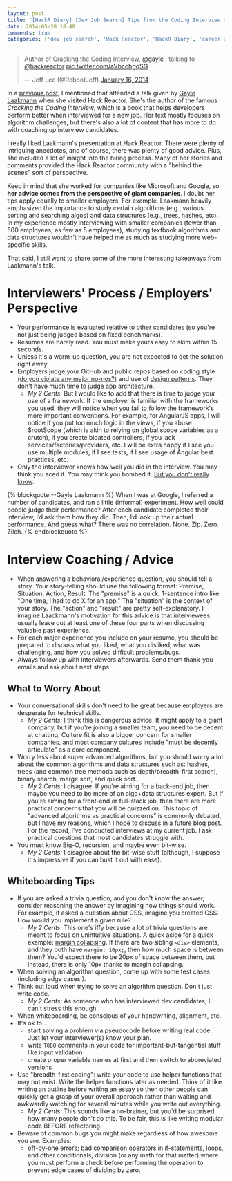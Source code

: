 ```yaml
---
layout: post
title: "[HackR Diary] [Dev Job Search] Tips from the Coding Interview Guru"
date: 2014-05-28 18:48
comments: true
categories: ['dev job search', 'Hack Reactor', 'HackR Diary', 'career development']
---
```


<blockquote class="twitter-tweet" lang="en"><p>Author of Cracking the Coding Interview, <a href="https://twitter.com/gayle">@gayle</a> , talking to <a href="https://twitter.com/HackReactor">@hackreactor</a> <a href="http://t.co/aVbcohgqSG">pic.twitter.com/aVbcohgqSG</a></p>&mdash; Jeff Lee (@RebootJeff) <a href="https://twitter.com/RebootJeff/statuses/423949825587945472">January 16, 2014</a></blockquote>
<script async src="//platform.twitter.com/widgets.js" charset="utf-8"></script>

In a [previous post](/blog/2014/05/11/hackr-diary-weeks-11-12-and-beyond/#overtime-support), I mentioned that attended a talk given by [Gayle Laakmann](http://www.technologywoman.com) when she visited Hack Reactor. She's the author of the famous *Cracking the Coding Interview*, which is a book that helps developers perform better when interviewed for a new job. Her text mostly focuses on algorithm challenges, but there's also a lot of content that has more to do with coaching up interview candidates.

I really liked Laakmann's presentation at Hack Reactor. There were plenty of intriguing anecdotes, and of course, there was plenty of good advice. Plus, she included a lot of insight into the hiring process. Many of her stories and comments provided the Hack Reactor community with a "behind the scenes" sort of perspective.

Keep in mind that she worked for companies like Microsoft and Google, so **her advice comes from the perspective of giant companies**. I doubt her tips apply equally to smaller employers. For example, Laakmann heavily emphasized the importance to study certain algorithms (e.g., various sorting and searching algos) and data structures (e.g., trees, hashes, etc). In my experience mostly interviewing with smaller companies (fewer than 500 employees; as few as 5 employees), studying textbook algorithms and data structures wouldn't have helped me as much as studying more web-specific skills.

That said, I still want to share some of the more interesting takeaways from Laakmann's talk.

# Interviewers' Process / Employers' Perspective

- Your performance is evaluated relative to other candidates (so you're not just being judged based on fixed benchmarks).
- Resumes are barely read. You must make yours easy to skim within 15 seconds.
- Unless it's a warm-up question, you are not expected to get the solution right away.
- Employers judge your GitHub and public repos based on coding style [(do you violate any major no-nos?)](https://github.com/airbnb/javascript) and use of [design patterns](http://addyosmani.com/resources/essentialjsdesignpatterns/book/). They don't have much time to judge app architecture.
  - *My 2 Cents:* But I would like to add that there is time to judge your use of a framework. If the employer is familiar with the frameworks you used, they will notice when you fail to follow the framework's more important conventions. For example, for AngularJS apps, I will notice if you put too much logic in the views, if you abuse $rootScope (which is akin to relying on global scope variables as a crutch), if you create bloated controllers, if you lack services/factories/providers, etc. I will be extra happy if I see you use multiple modules, if I see tests, if I see usage of Angular best practices, etc.
- Only the interviewer knows how well you did in the interview. You may think you aced it. You may think you bombed it. [But you don't really know](http://www.technologywoman.com/2011/03/31/why-your-interview-performance-is-impossible-to-judge/).

{% blockquote --Gayle Laakmann %}
When I was at Google, I referred a number of candidates, and ran a little (informal) experiment. How well could people judge their performance?
After each candidate completed their interview, I’d ask them how they did. Then, I’d look up their actual performance. And guess what? There was no correlation. None. Zip. Zero. Zilch.
{% endblockquote %}

# Interview Coaching / Advice

- When answering a behavioral/experience question, you should tell a story. Your story-telling should use the following format: Premise, Situation, Action, Result. The "premise" is a quick, 1-sentence intro like "One time, I had to do X for an app." The "situation" is the context of your story. The "action" and "result" are pretty self-explanatory. I imagine Laackmann's motivation for this advice is that interviewees usually leave out at least one of these four parts when discussing valuable past experience.
- For each major experience you include on your resume, you should be prepared to discuss what you liked, what you disliked, what was challenging, and how you solved difficult problems/bugs.
- Always follow up with interviewers afterwards. Send them thank-you emails and ask about next steps.

## What to Worry About

- Your conversational skills don't need to be great because employers are desperate for technical skills.
  - *My 2 Cents:* I think this is dangerous advice. It might apply to a giant company, but if you're joining a smaller team, you need to be decent at chatting. Culture fit is also a bigger concern for smaller companies, and most company cultures include "must be decently articulate" as a core component.
- Worry less about super advanced algorithms, but you should worry a lot about the common algorithms and data structures such as: hashes, trees (and common tree methods such as depth/breadth-first search), binary search, merge sort, and quick sort.
  - *My 2 Cents:* I disagree. If you're aiming for a back-end job, then maybe you need to be more of an algo+data structures expert. But if you're aiming for a front-end or full-stack job, then there are more practical concerns that you will be quizzed on. This topic of "advanced algorithms vs practical concerns" is commonly debated, but I have my reasons, which I hope to discuss in a future blog post. For the record, I've conducted interviews at my current job. I ask practical questions that most candidates struggle with.
- You must know Big-O, recursion, and maybe even bit-wise.
  - *My 2 Cents:* I disagree about the bit-wise stuff (although, I suppose it's impressive if you can bust it out with ease).

## Whiteboarding Tips

- If you are asked a trivia question, and you don't know the answer, consider reasoning the answer by imagining how things should work. For example, if asked a question about CSS, imagine you created CSS. How would you implement a given rule?
  - *My 2 Cents:* This one's iffy because a lot of trivia questions are meant to focus on unintuitive situations. A quick aside for a quick example: [margin collapsing](https://developer.mozilla.org/en-US/docs/Web/CSS/margin_collapsing). If there are two sibling `<div>` elements, and they both have `margin: 10px;`, then how much space is between them? You'd expect there to be 20px of space between them, but instead, there is only 10px thanks to margin collapsing.
- When solving an algorithm question, come up with some test cases (including edge cases!).
- Think out loud when trying to solve an algorithm question. Don't just write code.
  - *My 2 Cents:* As someone who has interviewed dev candidates, I can't stress this enough.
- When whiteboarding, be conscious of your handwriting, alignment, etc.
- It's ok to...
  - start solving a problem via pseudocode before writing real code. Just let your interviewer(s) know your plan.
  - write `TODO` comments in your code for important-but-tangential stuff like input validation
  - create proper variable names at first and then switch to abbreviated versions
- Use "breadth-first coding": write your code to use helper functions that may not exist. Write the helper functions later as needed. Think of it like writing an outline before writing an essay so then other people can quickly get a grasp of your overall approach rather than waiting and awkwardly watching for several minutes while you write out everything.
  - *My 2 Cents:* This sounds like a no-brainer, but you'd be surprised how many people don't do this. To be fair, this is like writing modular code BEFORE refactoring.
- Beware of common bugs you might make regardless of how awesome you are. Examples:
  - off-by-one errors; bad comparison operators in if-statements, loops, and other conditionals; division (or any math for that matter) where you must perform a check before performing the operation to prevent edge cases of dividing by zero.
